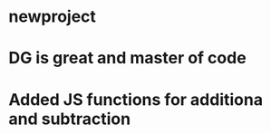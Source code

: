 # newproject

# DG is great and master of code 

# Added JS functions for additiona and subtraction
